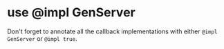 # use @impl GenServer

Don't forget to annotate all the callback implementations with either `@impl GenServer` or `@impl true`.
